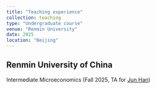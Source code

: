 ```yaml
---
title: "Teaching experience"
collection: teaching
type: "Undergraduate course"
venue: "Renmin University"
date: 2025
location: "Beijing"
---
```


## Renmin University of China
Intermediate Microeconomics (Fall 2025, TA for [Jun Han](http://slhr.ruc.edu.cn/En/Teacher_Home/HAN_Jun/index.htm))
